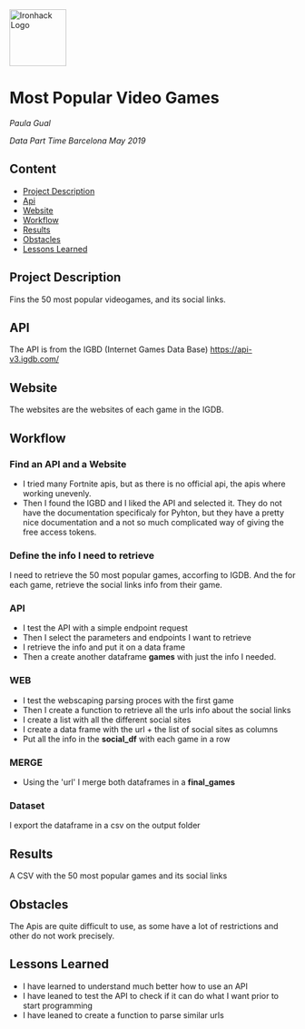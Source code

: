 <img src="https://bit.ly/2VnXWr2" alt="Ironhack Logo" width="100"/>

# Most Popular Video Games 
*Paula Gual*

*Data Part Time Barcelona May 2019*

## Content
- [Project Description](#project)
- [Api](#api)
- [Website](#website)
- [Workflow](#workflow)
- [Results](#results)
- [Obstacles](#obstacles)
- [Lessons Learned](#lessons)

<a name="project"></a>

## Project Description
Fins the 50 most popular videogames, and its social links.
<a name="api"></a>

## API
The API is from the IGBD (Internet Games Data Base)
https://api-v3.igdb.com/

<a name="website"></a>

## Website
The websites are the websites of each game in the IGDB.

<a name="workflow"></a>

## Workflow

### Find an API and a Website
* I tried many Fortnite apis, but as there is no official api, the apis where working unevenly.
* Then I found the IGBD and I liked the API and selected it. They do not have the documentation specificaly for Pyhton, but they have a pretty nice documentation and a not so much complicated way of giving the free access tokens.

### Define the info I need to retrieve

I need to retrieve the 50 most popular games, accorfing to IGDB. And the for each game, retrieve the social links info from their game.

### API

* I test the API with a simple endpoint request
* Then I select the parameters and endpoints I want to retrieve
* I retrieve the info and put it on a data frame
* Then a create another dataframe **games** with just the info I needed.

### WEB

* I test the webscaping parsing proces with the first game
* Then I create a function to retrieve all the urls info about the social links
* I create a list with all the different social sites
* I create a data frame with the url + the list of social sites as columns
* Put all the info in the **social_df** with each game in a row

### MERGE

* Using the 'url' I merge both dataframes in a **final_games**

### Dataset

I export the dataframe in a csv on the output folder

<a name="results"></a>

## Results

A CSV with the 50 most popular games and its social links

<a name="obstacles"></a>

## Obstacles

The Apis are quite difficult to use, as some have a lot of restrictions and other do not work precisely. 

<a name="lessons"></a>

## Lessons Learned

* I have learned to understand much better how to use an API
* I have leaned to test the API to check if it can do what I want prior to start programming
* I have leaned to create a function to parse similar urls

